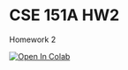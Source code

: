 # CSE 151A HW2

Homework 2

<a target="_blank" href="https://colab.research.google.com/github/ucsd-cse151a-ss124/hw2">
  <img src="https://colab.research.google.com/assets/colab-badge.svg" alt="Open In Colab"/>
</a>
